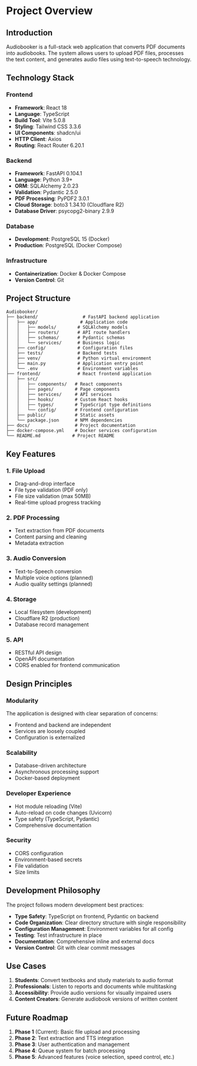 # Project Overview

## Introduction

Audiobooker is a full-stack web application that converts PDF documents into audiobooks. The system allows users to upload PDF files, processes the text content, and generates audio files using text-to-speech technology.

## Technology Stack

### Frontend
- **Framework**: React 18
- **Language**: TypeScript
- **Build Tool**: Vite 5.0.8
- **Styling**: Tailwind CSS 3.3.6
- **UI Components**: shadcn/ui
- **HTTP Client**: Axios
- **Routing**: React Router 6.20.1

### Backend
- **Framework**: FastAPI 0.104.1
- **Language**: Python 3.9+
- **ORM**: SQLAlchemy 2.0.23
- **Validation**: Pydantic 2.5.0
- **PDF Processing**: PyPDF2 3.0.1
- **Cloud Storage**: boto3 1.34.10 (Cloudflare R2)
- **Database Driver**: psycopg2-binary 2.9.9

### Database
- **Development**: PostgreSQL 15 (Docker)
- **Production**: PostgreSQL (Docker Compose)

### Infrastructure
- **Containerization**: Docker & Docker Compose
- **Version Control**: Git

## Project Structure

```
Audiobooker/
├── backend/                 # FastAPI backend application
│   ├── app/                # Application code
│   │   ├── models/        # SQLAlchemy models
│   │   ├── routers/       # API route handlers
│   │   ├── schemas/       # Pydantic schemas
│   │   └── services/      # Business logic
│   ├── config/            # Configuration files
│   ├── tests/             # Backend tests
│   ├── venv/              # Python virtual environment
│   ├── main.py            # Application entry point
│   └── .env               # Environment variables
├── frontend/              # React frontend application
│   ├── src/
│   │   ├── components/   # React components
│   │   ├── pages/        # Page components
│   │   ├── services/     # API services
│   │   ├── hooks/        # Custom React hooks
│   │   ├── types/        # TypeScript type definitions
│   │   └── config/       # Frontend configuration
│   ├── public/           # Static assets
│   └── package.json      # NPM dependencies
├── docs/                 # Project documentation
├── docker-compose.yml    # Docker services configuration
└── README.md            # Project README

```

## Key Features

### 1. File Upload
- Drag-and-drop interface
- File type validation (PDF only)
- File size validation (max 50MB)
- Real-time upload progress tracking

### 2. PDF Processing
- Text extraction from PDF documents
- Content parsing and cleaning
- Metadata extraction

### 3. Audio Conversion
- Text-to-Speech conversion
- Multiple voice options (planned)
- Audio quality settings (planned)

### 4. Storage
- Local filesystem (development)
- Cloudflare R2 (production)
- Database record management

### 5. API
- RESTful API design
- OpenAPI documentation
- CORS enabled for frontend communication

## Design Principles

### Modularity
The application is designed with clear separation of concerns:
- Frontend and backend are independent
- Services are loosely coupled
- Configuration is externalized

### Scalability
- Database-driven architecture
- Asynchronous processing support
- Docker-based deployment

### Developer Experience
- Hot module reloading (Vite)
- Auto-reload on code changes (Uvicorn)
- Type safety (TypeScript, Pydantic)
- Comprehensive documentation

### Security
- CORS configuration
- Environment-based secrets
- File validation
- Size limits

## Development Philosophy

The project follows modern development best practices:
- **Type Safety**: TypeScript on frontend, Pydantic on backend
- **Code Organization**: Clear directory structure with single responsibility
- **Configuration Management**: Environment variables for all config
- **Testing**: Test infrastructure in place
- **Documentation**: Comprehensive inline and external docs
- **Version Control**: Git with clear commit messages

## Use Cases

1. **Students**: Convert textbooks and study materials to audio format
2. **Professionals**: Listen to reports and documents while multitasking
3. **Accessibility**: Provide audio versions for visually impaired users
4. **Content Creators**: Generate audiobook versions of written content

## Future Roadmap

1. **Phase 1** (Current): Basic file upload and processing
2. **Phase 2**: Text extraction and TTS integration
3. **Phase 3**: User authentication and management
4. **Phase 4**: Queue system for batch processing
5. **Phase 5**: Advanced features (voice selection, speed control, etc.)
